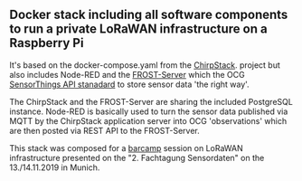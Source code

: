 ## Docker stack including all software components to run a private LoRaWAN infrastructure on a Raspberry Pi

It's based on the docker-compose.yaml from the [ChirpStack](https://github.com/brocaar/chirpstack-docker).
project but also includes Node-RED and the [FROST-Server](https://github.com/FraunhoferIOSB/FROST-Server)
which the OCG [SensorThings API stanadard](https://www.opengeospatial.org/standards/sensorthings) to store
sensor data 'the right way'.

The ChirpStack and the FROST-Server are sharing the included PostgreSQL instance. Node-RED is basically
used to turn the sensor data published via MQTT by the ChirpStack application server into OCG 'observations'
which are then posted via REST API to the FROST-Server.

This stack was composed for a [barcamp](https://barcamptools.eu/SensorCamp/) session on LoRaWAN infrastructure
presented on the "2. Fachtagung Sensordaten" on the 13./14.11.2019 in Munich.
